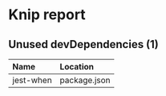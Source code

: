# Knip report

## Unused devDependencies (1)

| Name      | Location     |
|:----------|:-------------|
| jest-when | package.json |

